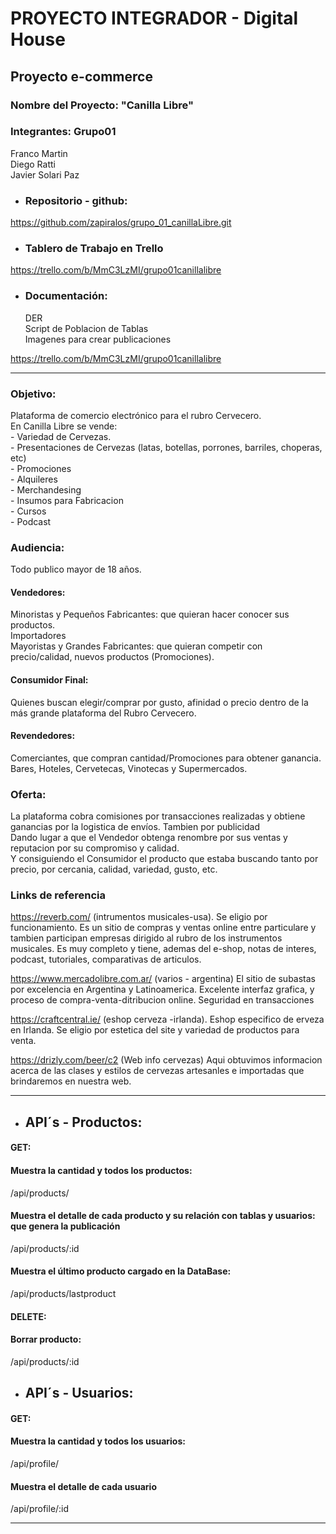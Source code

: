 # PROYECTO INTEGRADOR - Digital House

## Proyecto e-commerce

### Nombre del Proyecto: "Canilla Libre"

### Integrantes: Grupo01

Franco Martin
<br>Diego Ratti
<br>Javier Solari Paz

-   ### Repositorio - github:

https://github.com/zapiralos/grupo_01_canillaLibre.git

-   ### Tablero de Trabajo en Trello

https://trello.com/b/MmC3LzMI/grupo01canillalibre

-   ### Documentación:
    DER<br>
    Script de Poblacion de Tablas<br>
    Imagenes para crear publicaciones<br>

https://trello.com/b/MmC3LzMI/grupo01canillalibre

---

### Objetivo:

Plataforma de comercio electrónico para el rubro Cervecero.
<br>En Canilla Libre se vende:
<br>- Variedad de Cervezas.
<br>- Presentaciones de Cervezas (latas, botellas, porrones, barriles, choperas, etc)
<br>- Promociones
<br>- Alquileres
<br>- Merchandesing
<br>- Insumos para Fabricacion
<br>- Cursos
<br>- Podcast

### Audiencia:

Todo publico mayor de 18 años.

#### Vendedores:

Minoristas y Pequeños Fabricantes: que quieran hacer conocer sus productos.
<br>Importadores
<br>Mayoristas y Grandes Fabricantes: que quieran competir con precio/calidad, nuevos productos (Promociones).

#### Consumidor Final:

Quienes buscan elegir/comprar por gusto, afinidad o precio dentro de la más grande plataforma del Rubro Cervecero.

#### Revendedores:

Comerciantes, que compran cantidad/Promociones para obtener ganancia. Bares, Hoteles, Cervetecas, Vinotecas y Supermercados.

### Oferta:

La plataforma cobra comisiones por transacciones realizadas y obtiene ganancias por la logistica de envíos. Tambien por publicidad
<br>Dando lugar a que el Vendedor obtenga renombre por sus ventas y reputacion por su compromiso y calidad.
<br>Y consiguiendo el Consumidor el producto que estaba buscando tanto por precio, por cercania, calidad, variedad, gusto, etc.

### Links de referencia

https://reverb.com/ (intrumentos musicales-usa). Se eligio por funcionamiento. Es un sitio de compras y ventas online entre particulare y tambien participan empresas dirigido al rubro de los instrumentos musicales. Es muy completo y tiene, ademas del e-shop, notas de interes, podcast, tutoriales, comparativas de articulos.

https://www.mercadolibre.com.ar/ (varios - argentina) El sitio de subastas por excelencia en Argentina y Latinoamerica. Excelente interfaz grafica, y proceso de compra-venta-ditribucion online. Seguridad en transacciones

https://craftcentral.ie/ (eshop cerveza -irlanda). Eshop especifico de erveza en Irlanda. Se eligio por estetica del site y variedad de productos para venta.

https://drizly.com/beer/c2 (Web info cervezas) Aqui obtuvimos informacion acerca de las clases y estilos de cervezas artesanles e importadas que brindaremos en nuestra web.

---

-   ## API´s - Productos:

#### **GET:**

#### Muestra la cantidad y todos los productos:

/api/products/

#### Muestra el detalle de cada producto y su relación con tablas y usuarios: que genera la publicación

/api/products/:id

#### Muestra el último producto cargado en la DataBase:

/api/products/lastproduct

#### **DELETE:**

#### Borrar producto:

/api/products/:id

-   ## API´s - Usuarios:

#### **GET:**

#### Muestra la cantidad y todos los usuarios:

/api/profile/

#### Muestra el detalle de cada usuario

/api/profile/:id

---
